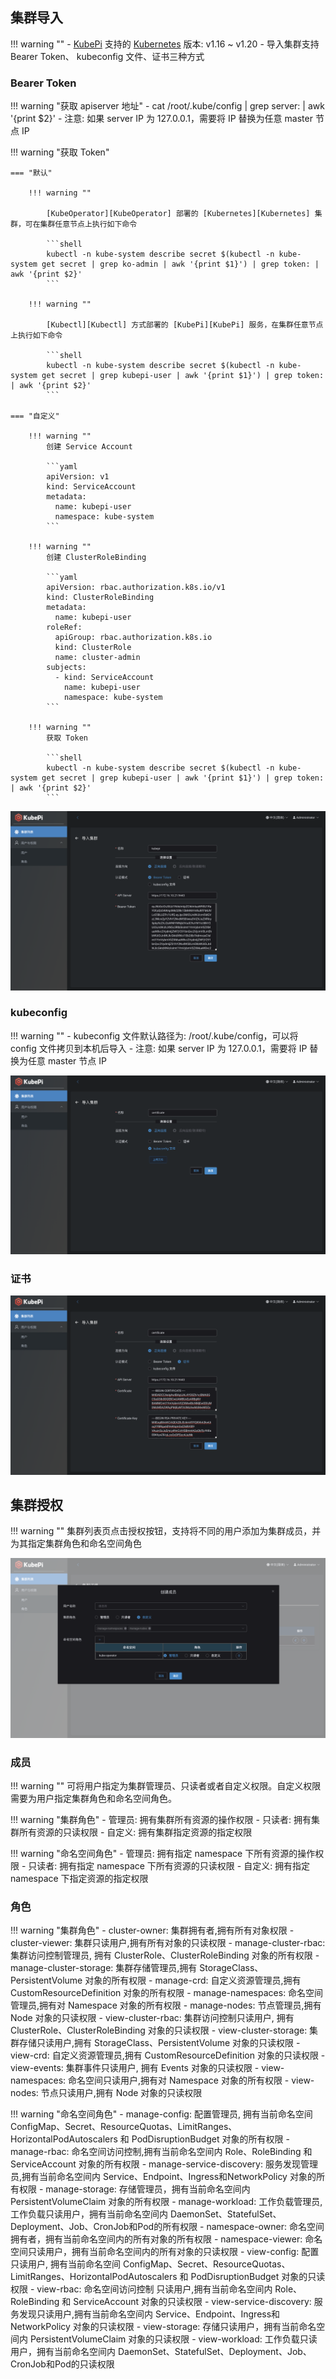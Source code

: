 
## 集群导入

!!! warning ""
    - [KubePi][KubePi] 支持的 [Kubernetes][Kubernetes] 版本: v1.16 ~ v1.20
    - 导入集群支持 Bearer Token、 kubeconfig 文件、证书三种方式

### Bearer Token

!!! warning "获取 apiserver 地址"
    - cat /root/.kube/config | grep server: | awk '{print $2}'
    - 注意: 如果 server IP 为 127.0.0.1，需要将 IP 替换为任意 master 节点 IP

!!! warning "获取 Token"

    === "默认"

        !!! warning ""

            [KubeOperator][KubeOperator] 部署的 [Kubernetes][Kubernetes] 集群，可在集群任意节点上执行如下命令

            ```shell
            kubectl -n kube-system describe secret $(kubectl -n kube-system get secret | grep ko-admin | awk '{print $1}') | grep token: | awk '{print $2}'
            ```

        !!! warning ""

            [Kubectl][Kubectl] 方式部署的 [KubePi][KubePi] 服务，在集群任意节点上执行如下命令

            ```shell
            kubectl -n kube-system describe secret $(kubectl -n kube-system get secret | grep kubepi-user | awk '{print $1}') | grep token: | awk '{print $2}'
            ```

    === "自定义"
        
        !!! warning ""
            创建 Service Account

            ```yaml
            apiVersion: v1
            kind: ServiceAccount
            metadata:
              name: kubepi-user
              namespace: kube-system
            ```

        !!! warning ""
            创建 ClusterRoleBinding

            ```yaml
            apiVersion: rbac.authorization.k8s.io/v1
            kind: ClusterRoleBinding
            metadata:
              name: kubepi-user
            roleRef:
              apiGroup: rbac.authorization.k8s.io
              kind: ClusterRole
              name: cluster-admin
            subjects:
              - kind: ServiceAccount
                name: kubepi-user
                namespace: kube-system
            ```

        !!! warning ""
            获取 Token

            ```shell
            kubectl -n kube-system describe secret $(kubectl -n kube-system get secret | grep kubepi-user | awk '{print $1}') | grep token: | awk '{print $2}'
            ```

![cluster-import-token](../img/kubepi/cluster-import-token.png)

### kubeconfig

!!! warning ""
    - kubeconfig 文件默认路径为: /root/.kube/config，可以将 config 文件拷贝到本机后导入
    - 注意: 如果 server IP 为 127.0.0.1，需要将 IP 替换为任意 master 节点 IP

![cluster-import-kubeconfig](../img/kubepi/cluster-import-kubeconfig.png)

### 证书

![cluster-import-certificate](../img/kubepi/cluster-import-certificate.png)

## 集群授权

!!! warning ""
    集群列表页点击授权按钮，支持将不同的用户添加为集群成员，并为其指定集群角色和命名空间角色

![cluster-authorization](../img/kubepi/cluster-authorization.png)

### 成员

!!! warning ""
    可将用户指定为集群管理员、只读者或者自定义权限。自定义权限需要为用户指定集群角色和命名空间角色。

!!! warning "集群角色"
    - 管理员: 拥有集群所有资源的操作权限
    - 只读者: 拥有集群所有资源的只读权限
    - 自定义: 拥有集群指定资源的指定权限

!!! warning "命名空间角色"
    - 管理员: 拥有指定 namespace 下所有资源的操作权限
    - 只读者: 拥有指定 namespace 下所有资源的只读权限
    - 自定义: 拥有指定 namespace 下指定资源的指定权限

### 角色

!!! warning "集群角色"
    - cluster-owner: 集群拥有者,拥有所有对象权限
    - cluster-viewer: 集群只读用户,拥有所有对象的只读权限
    - manage-cluster-rbac: 集群访问控制管理员, 拥有 ClusterRole、ClusterRoleBinding 对象的所有权限
    - manage-cluster-storage: 集群存储管理员,拥有 StorageClass、PersistentVolume 对象的所有权限
    - manage-crd: 自定义资源管理员,拥有 CustomResourceDefinition 对象的所有权限
    - manage-namespaces: 命名空间管理员,拥有对 Namespace 对象的所有权限
    - manage-nodes: 节点管理员,拥有 Node 对象的只读权限
    - view-cluster-rbac: 集群访问控制只读用户, 拥有 ClusterRole、ClusterRoleBinding 对象的只读权限
    - view-cluster-storage: 集群存储只读用户,拥有 StorageClass、PersistentVolume 对象的只读权限
    - view-crd: 自定义资源管理员,拥有 CustomResourceDefinition 对象的只读权限
    - view-events: 集群事件只读用户, 拥有 Events 对象的只读权限
    - view-namespaces: 命名空间只读用户,拥有对 Namespace 对象的所有权限
    - view-nodes: 节点只读用户,拥有 Node 对象的只读权限

!!! warning "命名空间角色"
    - manage-config: 配置管理员, 拥有当前命名空间 ConfigMap、Secret、ResourceQuotas、LimitRanges、HorizontalPodAutoscalers 和 PodDisruptionBudget 对象的所有权限
    - manage-rbac: 命名空间访问控制,拥有当前命名空间内 Role、RoleBinding 和 ServiceAccount 对象的所有权限
    - manage-service-discovery: 服务发现管理员,拥有当前命名空间内 Service、Endpoint、Ingress和NetworkPolicy 对象的所有权限
    - manage-storage: 存储管理员，拥有当前命名空间内 PersistentVolumeClaim 对象的所有权限
    - manage-workload: 工作负载管理员,工作负载只读用户，拥有当前命名空间内 DaemonSet、StatefulSet、Deployment、Job、CronJob和Pod的所有权限
    - namespace-owner: 命名空间拥有者，拥有当前命名空间内的所有对象的所有权限
    - namespace-viewer: 命名空间只读用户，拥有当前命名空间内的所有对象的只读权限
    - view-config: 配置只读用户, 拥有当前命名空间 ConfigMap、Secret、ResourceQuotas、LimitRanges、HorizontalPodAutoscalers 和 PodDisruptionBudget 对象的只读权限
    - view-rbac: 命名空间访问控制 只读用户,拥有当前命名空间内 Role、RoleBinding 和 ServiceAccount 对象的只读权限
    - view-service-discovery: 服务发现只读用户,拥有当前命名空间内 Service、Endpoint、Ingress和NetworkPolicy 对象的只读权限
    - view-storage: 存储只读用户，拥有当前命名空间内 PersistentVolumeClaim 对象的只读权限
    - view-workload: 工作负载只读用户，拥有当前命名空间内 DaemonSet、StatefulSet、Deployment、Job、CronJob和Pod的只读权限

[KubePi]:https://github.com/KubeOperator/KubePi
[Kubectl]:https://github.com/KubeOperator/KubePi/tree/master/docs/deploy/kubectl
[KubeOperator]:https://github.com/KubeOperator/KubeOperator
[Kubernetes]:https://kubernetes.io